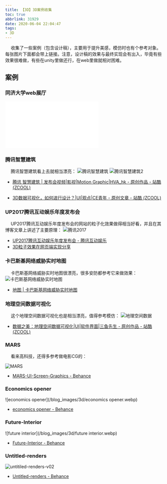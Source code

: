 ```yaml
---
title: 【3D】3D案例收集
toc: true
abbrlink: 31929
date: 2020-06-04 22:04:47
tags:
- 3D
---
```


&emsp; 收集了一些案例（包含设计稿），主要用于提升美感，模仿时也有个参考对象。每张图片下面都会带上链接。注意，设计稿的效果与最终实现会有出入，毕竟有些效果很难做，有些在unity里做还行，在web里做就相对困难。

## 案例

### 同济大学web展厅

<iframe src="//player.bilibili.com/player.html?aid=388097722&bvid=BV1pd4y167BL&cid=832150730&page=1" scrolling="no" border="0" frameborder="no" framespacing="0" allowfullscreen="true" class="bilibili-video"> </iframe>

### 腾讯智慧建筑
&emsp; 腾讯智慧建筑看上去就相当漂亮：
![腾讯智慧建筑](/blog_images/3d/腾讯智慧建筑.webp)
![腾讯智慧建筑2](/blog_images/3d/腾讯智慧建筑2.webp)

- [腾讯 智慧建筑 \| 发布会视频|影视|Motion Graphic|HVA_hk - 原创作品 - 站酷 (ZCOOL)](https://www.zcool.com.cn/work/ZMjU2NTYwODA=.html)

- [3D数据可视化，如何进行设计？\|UI|观点|CE青年 - 原创文章 - 站酷 (ZCOOL)](https://www.zcool.com.cn/article/ZMTAzOTU3Mg==.html)

### UP2017腾讯互动娱乐年度发布会
&emsp; UP2017腾讯互动娱乐年度发布会的网站的粒子化效果做得相当好看，并且在其博客文章上讲述了主要原理：
![腾讯2017](/blog_images/3d/腾讯2017.webp)
- [UP2017腾讯互动娱乐年度发布会 - 腾讯互动娱乐](https://up.qq.com/act/a20170301pre/index.html#)
- [3D粒子效果在网页端实现分享](https://tgideas.qq.com/gicp/news/475/6515254.html?from=list)

### 卡巴斯基网络威胁实时地图
&emsp; 卡巴斯基网络威胁实时地图很漂亮，很多安防都参考它来做效果：
![卡巴斯基网络威胁实时地图](/blog_images/3d/卡巴斯基网络威胁实时地图.webp)
- [地图 \| 卡巴斯基网络威胁实时地图](https://cybermap.kaspersky.com/cn)


### 地理空间数据可视化
&emsp; 这个地理空间数据可视化也是相当漂亮，值得参考模仿：
![地理空间数据](/blog_images/3d/地理空间数据.webp)

- [数据之美：地理空间数据可视化\|UI|软件界面|三鱼先生 - 原创作品 - 站酷 (ZCOOL)](https://www.zcool.com.cn/work/ZMzI1NDU4NDQ=/1.html)

### MARS
&emsp; 看来高科技，还得多参考做电影CG的：

![MARS](/blog_images/3d/MARS.webp)

- [MARS-UI-Screen-Graphics - Behance](https://www.behance.net/gallery/47272469/MARS-UI-Screen-Graphics)


### Economics opener
![economics opener](/blog_images/3d/economics opener.webp)

- [economics opener - Behance](https://www.behance.net/gallery/30261189/Economics-Opener-%28after-effects-template%29)


### Future-Interior

![future interior](/blog_images/3d/future interior.webp)

- [Future-Interior - Behance](https://www.behance.net/gallery/47454885/Future-Interior)

### Untitled-renders


![untitiled-renders-v02](/blog_images/3d/untitiled-renders-v02.webp)
- [Untitled-renders - Behance](https://www.behance.net/gallery/85955895/Untitled-renders-v02)


